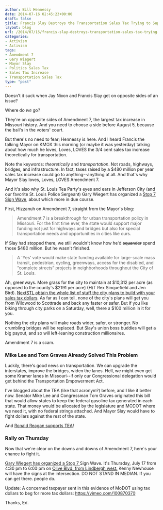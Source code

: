 ```yaml
---
author: Bill Hennessy
date: 2014-07-16 02:45:23+00:00
draft: false
title: Francis Slay Destroys the Transportation Sales Tax Trying to Support It **UPDATE**
layout: blog
url: /2014/07/15/francis-slay-destroys-transportation-sales-tax-trying-support/
categories:
- Activism
- Activism
tags:
- Amendment 7
- Gary Wiegert
- Mayor Slay
- Politics Sales Tax
- Sales Tax Increase
- Transportation Sales Tax
type: "post"
---
```


Doesn't it suck when Jay Nixon and Francis Slay get on opposite sides of an issue?

Where do _we_ go?

They're on opposite sides of Amendment 7, the largest tax increase in Missouri history. And you need to choose a side before August 5, because the ball's in the voters' court.

But there's no need to fear; Hennessy is here. And I heard Francis the talking Mayor on KMOX this morning (or maybe it was yesterday) talking about how much he loves, Loves, LOVES the 3/4 cent sales tax increase theoretically for transportation.

Note the keywords: _theoretically_ and _transportation_. Not roads, highways, bridges, and infrastructure. In fact, taxes raised by a $480 million per year sales tax increase could go to anything--anything at all. And that's why Mayor Slay loves, Loves, LOVES Amendment 7.

And it's also why St. Louis Tea Party's eyes and ears in Jefferson City (and our favorite St. Louis Police Sergeant) Gary Wiegert has organized a [Stop 7 Sign Wave](https://m.facebook.com/VoteNoOnSeven), about which more in due course.

First, Hizzanuh on Amendment 7, straight from the Mayor's blog:



> Amendment 7 is a breakthrough for urban transportation policy in Missouri. For the first time ever, the state would support major funding not just for highways and bridges but also for special transportation needs and opportunities in cities like ours.



If Slay had stopped there, we still wouldn't know how he'd <del>squander</del> spend those $480 million. But he wasn't finished.



> A 'Yes' vote would make state funding available for large-scale mass transit, pedestrian, cycling, greenways, access for the disabled, and “complete streets” projects in neighborhoods throughout the City of St. Louis.



Ah, greenways. More grass for the city to maintain at $10,312 per acre (as opposed to the county's $2191 per acre) (H/T Rex Sinquefield and Jen Bird). [NextSTL obtain the whole list of stuff the city plans to build with your sales tax dollars](https://nextstl.com/2014/05/st-louis-city-produces-project-list-possible-sales-tax-revenue/). As far as I can tell, none of the city's plans will get you from Wildwood to Scottrade and back any faster or safer. But if you like biking through city parks on a Saturday, well, there a $100 million in it for you.

Nothing the city plans will make roads wider, safer, or stronger. No crumbling bridges will be replaced. But Slay's union boss buddies will get a big payout, and so will left-leaning construction millionaires.

Amendment 7 is a scam.



### Mike Lee and Tom Graves Already Solved This Problem



Luckily, there's good news on transportation. We can upgrade the interstates, improve the bridges, widen the lanes. Hell, we might even get some Kramer lanes in Missouri--if only our Congressional delegation would get behind the Transportation Empowerment Act.

I've blogged about the TEA (like that acronym?) before, and I like it better now. Senator Mike Lee and Congressman Tom Graves originated this bill that would allow states to keep the federal gasoline tax generated in each state. That money would be allocated by the legislature and MODOT where we need it, with no federal strings attached. And Mayor Slay would have to fight dollars against the rest of the state.

And [Ronald Reagan supports TEA](https://hennessysview.com/2014/07/13/ronald-reagan-wants-transportation-empowerment-act/)!



### Rally on Thursday



Now that we're clear on the downs and downs of Amendment 7, here's your chance to fight it.

[Gary Wiegert has organized a Stop 7 ](https://m.facebook.com/VoteNoOnSeven)Sign Wave. It's Thursday, July 17 from 4:30 pm to 6:00 pm on [Olive Blvd. from Lindbergh west.](https://www.google.com/maps/place/Olive+Blvd+%26+N+Lindbergh+Blvd,+Creve+Coeur,+MO+63141/@38.6720304,-90.4059665,17z/data=!3m1!4b1!4m2!3m1!1s0x87df332241a3fbd3:0x9445a9fe9b6c3b85) Kenny Newhouse will have the signs at the intersection. DO NOT STAND IN MEDIAN. If you can get there. people do.


Update: A concerned taxpayer sent in this evidence of MoDOT using tax 
dollars to beg for more tax dollars:
https://vimeo.com/100870370

Thanks, Ed.
